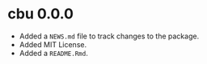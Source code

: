 # cbu 0.0.0

* Added a `NEWS.md` file to track changes to the package.
* Added MIT License.
* Added a `README.Rmd`.

